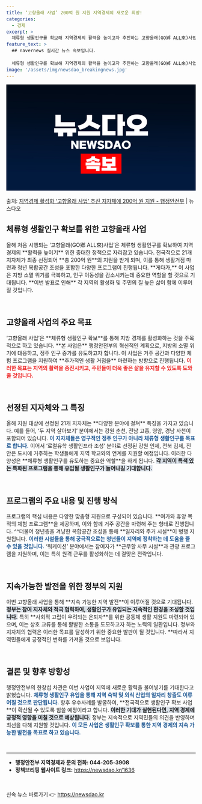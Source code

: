 ```yaml
---
title: ‘고향올래 사업’ 200억 원 지원 지역경제의 새로운 희망!
categories:
  - 경제
excerpt: >
  체류형 생활인구를 확보해 지역경제의 활력을 높이고자 추진하는 고향올래(GO鄕 ALL來)사업 공모 결과 최종 …
feature_text: >
  ## navernews 실시간 뉴스 속보입니다.

  체류형 생활인구를 확보해 지역경제의 활력을 높이고자 추진하는 고향올래(GO鄕 ALL來)사업 공모 결과 최종 …
image: '/assets/img/newsdao_breakingnews.jpg'
---
```


![뉴스다오 속보](/assets/img/newsdao_breakingnews.jpg)

<p>출처: <a href="https://newsdao.kr/1636" rel="dofollow">지역경제 활성화 ‘고향올래 사업’ 추진 지자체에 200억 원 지원 - 행정안전부</a> | 뉴스다오</p>

<h2 data-ke-size="size26">체류형 생활인구 확보를 위한 고향올래 사업</h2>

<p data-ke-size="size16">올해 처음 시행되는 ‘고향올래(GO鄕 ALL來)사업’은 체류형 생활인구를 확보하여 지역 경제의 **활력을 높이기** 위한 중대한 정책으로 자리잡고 있습니다. 전국적으로 21개 지자체가 최종 선정되어 **총 200억 원**의 지원을 받게 되며, 이를 통해 생활거점 마련과 청년 복합공간 조성을 포함한 다양한 프로그램이 진행됩니다. **게다가,** 이 사업은 지방 소멸 위기를 극복하고, 인구 이동성을 감소시키는데 중요한 역할을 할 것으로 기대됩니다. **이번 발표로 인해** 각 지역의 활성화 및 주민의 질 높은 삶이 함께 이루어질 것입니다.</p>

<p data-ke-size="size16">&nbsp;</p>

<h2 data-ke-size="size26">고향올래 사업의 주요 목표</h2>

<p data-ke-size="size16">‘고향올래 사업’은 **체류형 생활인구 확보**를 통해 지방 경제를 활성화하는 것을 주목적으로 하고 있습니다. **본 사업은** 행정안전부의 혁신적인 계획으로, 지방의 소멸 위기에 대응하고, 정주 인구 증가를 유도하고자 합니다. 이 사업은 거주 공간과 다양한 체험 프로그램을 지원하여 **추가적인 생활 거점을** 마련하는 방향으로 진행됩니다. <b><span style="color: #ee2323;">이러한 목표는 지역의 활력을 증진시키고, 주민들이 더욱 좋은 삶을 유지할 수 있도록 도와줄 것입니다.</span></b></p>

<p data-ke-size="size16">&nbsp;</p>

<h2 data-ke-size="size26">선정된 지자체와 그 특징</h2>

<p data-ke-size="size16">올해 지원 대상에 선정된 21개 지자체는 **다양한 분야에 걸쳐** 특징을 가지고 있습니다. 예를 들어, ‘두 지역 살아보기’ 분야에서는 강원 춘천, 전남 고흥, 영암, 경남 사천이 포함되어 있습니다. <b><span style="color: #1a5490;">이 지자체들은 영구적인 정주 인구가 아니라 체류형 생활인구를 목표로 합니다.</span></b> 이어서 ‘로컬유학 생활인프라 조성’ 분야로 선정된 강원 인제, 전북 김제, 진안은 도시에 거주하는 학생들에게 지역 학교와의 연계를 지원할 예정입니다. 이러한 다양성은 **체류형 생활인구를 유도하는 중요한 역할**을 하게 됩니다. <b><span style="background-color: #21538527;">각 지역이 특색 있는 특화된 프로그램을 통해 유입될 생활인구가 늘어나길 기대합니다.</span></b></p>

<p data-ke-size="size16">&nbsp;</p>

<h2 data-ke-size="size26">프로그램의 주요 내용 및 진행 방식</h2>

<p data-ke-size="size16">프로그램의 핵심 내용은 다양한 맞춤형 지원으로 구성되어 있습니다. **여가와 휴양 목적의 체험 프로그램**을 제공하며, 이와 함께 거주 공간을 마련해 주는 형태로 진행됩니다. ^^더불어 청년층을 겨냥한 복합공간 조성을 통해 **일자리와 주거 시설**이 병행 지원됩니다. <b><span style="color: #1a5490;">이러한 시설들을 통해 궁극적으로는 청년들이 지역에 정착하는 데 도움을 줄 수 있을 것입니다.</span></b> ‘워케이션’ 분야에서는 참여자가 **근무할 사무 시설**과 관광 프로그램을 지원하며, 이는 특히 원격 근무를 활성화하는 데 걸맞은 전략입니다.</p>

<p data-ke-size="size16">&nbsp;</p>

<h2 data-ke-size="size26">지속가능한 발전을 위한 정부의 지원</h2>

<p data-ke-size="size16">이번 고향올래 사업을 통해 **지속 가능한 지역 발전**이 이루어질 것으로 기대됩니다. <b><span style="background-color: #21538527;">정부는 참여 지자체와 적극 협력하여, 생활인구가 유입되는 지속적인 환경을 조성할 것입니다.</span></b> 특히 **사회적 고립이 우려되는 은퇴자**를 위한 공동체 생활 지원도 마련되어 있으며, 이는 상호 교류를 통해 활발한 소통을 도모하고자 하는 노력의 일환입니다. 정부와 지자체의 협력은 이러한 목표를 달성하기 위한 중요한 발판이 될 것입니다. **따라서 지역민들에게 긍정적인 변화를 가져올 것으로 보입니다.</b></p>

<p data-ke-size="size16">&nbsp;</p>

<h2 data-ke-size="size26">결론 및 향후 방향성</h2>

<p data-ke-size="size16">행정안전부의 한창섭 차관은 이번 사업이 지역에 새로운 활력을 불어넣기를 기대한다고 밝혔습니다. <b><span style="color: #1a5490;">체류형 생활인구 유입을 통해 지역 숙박 및 외식 산업의 일자리 창출도 이루어질 것으로 판단됩니다.</span></b> 향후 우수사례를 발굴하여, **전국적으로 생활인구 확보 사업**이 확산될 수 있도록 힘쓸 예정이라고 합니다. <b><span style="background-color: #21538527;">이러한 기대가 실현된다면, 지역 경제에 긍정적 영향을 미칠 것으로 예상됩니다.</span></b> 정부는 지속적으로 지역민들의 의견을 반영하며 최선을 다해 지원할 것입니다. <b><span style="color: #1a5490;">이 모든 사업은 생활인구 확보를 통한 지역 경제의 지속 가능한 발전을 목표로 하고 있습니다.</span></b></p>

<p data-ke-size="size16">&nbsp;</p>

<hr>

<ul>
<li><b>행정안전부 지역경제과 문의 전화: 044-205-3908</b></li>
<li><b>정책브리핑 웹사이트 링크:</b> <a href="https://newsdao.kr/1636">https://newsdao.kr/1636</a></li>
</ul>

<p data-ke-size="size16">&nbsp;</p> 

신속 뉴스 바로가기 👉 <a href="https://newsdao.kr" rel="dofollow">https://newsdao.kr</a>


